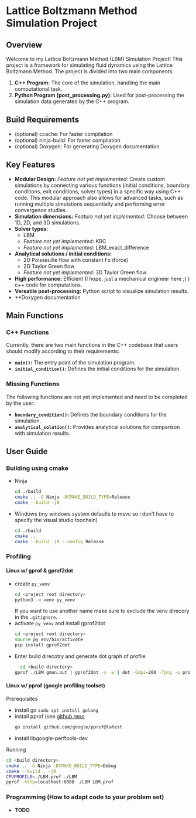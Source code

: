 # Lattice Boltzmann Method Simulation Project

## Overview

Welcome to my Lattice Boltzmann Method (LBM) Simulation Project! This project is a framework for simulating fluid dynamics using the Lattice Boltzmann Method. The project is divided into two main components:

1. **C++ Program:** The core of the simulation, handling the main computational task.
2. **Python Program (post_processing.py):** Used for post-processing the simulation data generated by the C++ program.

## Build Requirements

- (optional) ccache: For faster compilation
- (optional) ninja-build: For faster compilation
- (optional) Doxygen: For generating Doxygen documentation

## Key Features

- **Modular Design:** _Feature not yet implemented_: Create custom simulations by connecting various functions (initial conditions, boundary conditions, exit conditions, solver types) in a specific way using C++ code. This modular approach also allows for advanced tasks, such as running multiple simulations sequentially and performing error convergence studies.
- **Simulation dimensions:** _Feature not yet implemented_: Choose between 1D, 2D, and 3D simulations.
- **Solver types:**
  - LBM
  - _Feature not yet implemented_: KBC
  - _Feature not yet implemented_: LBM_exact_difference
- **Analytical solutions / initial conditions:**
  - 2D Poisseuille flow with constant Fx (force)
  - 2D Taylor Green flow
  - _Feature not yet implemented_: 3D Taylor Green flow
- **High performance:** Efficient (I hope, just a mechanical engineer here ;) ) c++ code for computations.
- **Versatile post-processing:** Python script to visualize simulation results.
- \*\*Doxygen documentation

## Main Functions

### C++ Functions

Currently, there are two main functions in the C++ codebase that users should modify according to their requirements:

- **`main()`:** The entry point of the simulation program.
- **`initial_condition()`:** Defines the initial conditions for the simulation.

### Missing Functions

The following functions are not yet implemented and need to be completed by the user:

- **`boundary_condition()`:** Defines the boundary conditions for the simulation.
- **`analytical_solution()`:** Provides analytical solutions for comparison with simulation results.

## User Guide

### Building using cmake

- Ninja

  ```zsh
  cd ./build
  cmake .. -G Ninja -DCMAKE_BUILD_TYPE=Release
  cmake --build -j8
  ```

- Windows (my windows system defaults to msvc so i don't have to specify the visual studio toochain)
  ```zsh
  cd ./build
  cmake ..
  cmake --build -j8 --config Release
  ```

### Profiling

#### Linux w/ gprof & gprof2dot

- create `py_venv`
  ```zsh
  cd <project root directory>
  python3 -m venv py_venv
  ```
  If you want to use another name make sure to exclude the venv direcory in the `.gitignore`.
- activate `py_venv` and install gprof2dot
  ```zsh
  cd <project root directory>
  source py_env/bin/activate
  pip install gprof2dot
  ```
- Enter build direcotry and generate dot graph of profile
  ```zsh
    cd <build directory>
  gprof ./LBM gmon.out | gprof2dot -s -w | dot -Gdpi=200 -Tpng -o profile.png
  ```

#### Linux w/ pprof (google profiling toolset)

Prerequisites

- install go `sudo apt install golang`
- install pprof (see [github repo](https://github.com/google/pprof)
  ```zsh
  go install github.com/google/pprof@latest
  ```
- install libgoogle-perftools-dev

Running

```zsh
cd <build directory>
cmake .. -G Ninja -DCMAKE_BUILD_TYPE=Debug
cmake --build . -j8
CPUPROFILE=./LBM.prof ./LBM
pprof -http=localhost:8080 ./LBM LBM.prof
```

### Programming (How to adapt code to your problem set)

- **TODO**

<!-- ## Contact -->
